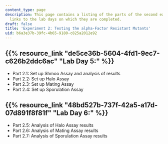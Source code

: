 ```yaml
---
content_type: page
description: This page contains a listing of the parts of the second experiment, and
  links to the lab days on which they are completed.
draft: false
title: 'Experiment 2: Testing the alpha-Factor Resistant Mutants'
uid: b6a3e37b-39fc-4b65-9180-c825a2012e92
---
```

## {{% resource_link "de5ce36b-5604-4fd1-9ec7-c626b2ddc6ac" "Lab Day 5:" %}}

- Part 2.1: Set up Shmoo Assay and analysis of results
- Part 2.2: Set up Halo Assay
- Part 2.3: Set up Mating Assay
- Part 2.4: Set up Sporulation Assay

## {{% resource_link "48bd527b-737f-42a5-a17d-07d891f8f81f" "Lab Day 6:" %}}

- Part 2.5: Analysis of Halo Assay results
- Part 2.6: Analysis of Mating Assay results
- Part 2.7: Analysis of Sporulation Assay results